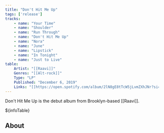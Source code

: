 ```yaml
---
title: "Don't Hit Me Up"
tags: ['release']
tracks:
    - name: "Your Time"
    - name: "Shoulder"
    - name: "Run Through"
    - name: "Don't Hit Me Up"
    - name: "Nora"
    - name: "June"
    - name: "Lipstick"
    - name: "In Tonight"
    - name: "Just to Live"
table:
    Artist: "[[Raavi]]"
    Genres: "[[Alt-rock]]"
    Type: "LP"
    Published: "December 6, 2019"
    Links: "[[https://open.spotify.com/album/2lN8gE8tTcW5jLvmZXhJNr?si=b4nhSYGpQEy-UbIkawmGzQ | Spotify]]"
---
```


Don't Hit Me Up is the debut album from Brooklyn-based [[Raavi]].

${infoTable}

## About
